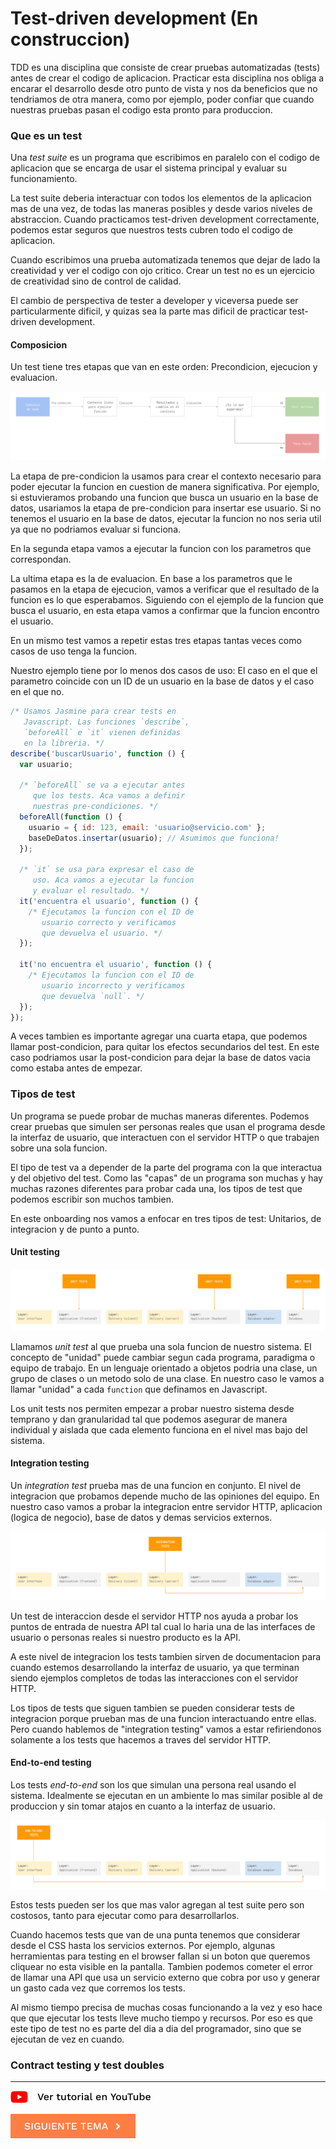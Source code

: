 # Test-driven development (En construccion)

TDD es una disciplina que consiste de crear pruebas automatizadas (tests) antes de crear el codigo de aplicacion. Practicar esta disciplina nos obliga a encarar el desarrollo desde otro punto de vista y nos da beneficios que no tendriamos de otra manera, como por ejemplo, poder confiar que cuando nuestras pruebas pasan el codigo esta pronto para produccion.

### Que es un test

Una *test suite* es un programa que escribimos en paralelo con el codigo de aplicacion que se encarga de usar el sistema principal y evaluar su funcionamiento.

La test suite deberia interactuar con todos los elementos de la aplicacion mas de una vez, de todas las maneras posibles y desde varios niveles de abstraccion. Cuando practicamos test-driven development correctamente, podemos estar seguros que nuestros tests cubren todo el codigo de aplicacion.

Cuando escribimos una prueba automatizada tenemos que dejar de lado la creatividad y ver el codigo con ojo critico. Crear un test no es un ejercicio de creatividad sino de control de calidad.

El cambio de perspectiva de tester a developer y viceversa puede ser particularmente dificil, y quizas sea la parte mas dificil de practicar test-driven development.

#### Composicion

Un test tiene tres etapas que van en este orden: Precondicion, ejecucion y evaluacion.

![Test](./tdd_1.png)

La etapa de pre-condicion la usamos para crear el contexto necesario para poder ejecutar la funcion en cuestion de manera significativa. Por ejemplo, si estuvieramos probando una funcion que busca un usuario en la base de datos, usariamos la etapa de pre-condicion para insertar ese usuario. Si no tenemos el usuario en la base de datos, ejecutar la funcion no nos seria util ya que no podriamos evaluar si funciona.

En la segunda etapa vamos a ejecutar la funcion con los parametros que correspondan.

La ultima etapa es la de evaluacion. En base a los parametros que le pasamos en la etapa de ejecucion, vamos a verificar que el resultado de la funcion es lo que esperabamos. Siguiendo con el ejemplo de la funcion que busca el usuario, en esta etapa vamos a confirmar que la funcion encontro el usuario.

En un mismo test vamos a repetir estas tres etapas tantas veces como casos de uso tenga la funcion.

Nuestro ejemplo tiene por lo menos dos casos de uso: El caso en el que el parametro coincide con un ID de un usuario en la base de datos y el caso en el que no.

```javascript
/* Usamos Jasmine para crear tests en
   Javascript. Las funciones `describe`,
   `beforeAll` e `it` vienen definidas
   en la libreria. */
describe('buscarUsuario', function () {
  var usuario;

  /* `beforeAll` se va a ejecutar antes
     que los tests. Aca vamos a definir
     nuestras pre-condiciones. */
  beforeAll(function () {
    usuario = { id: 123, email: 'usuario@servicio.com' };
    baseDeDatos.insertar(usuario); // Asumimos que funciona!
  });

  /* `it` se usa para expresar el caso de
     uso. Aca vamos a ejecutar la funcion
     y evaluar el resultado. */
  it('encuentra el usuario', function () {
    /* Ejecutamos la funcion con el ID de
       usuario correcto y verificamos
       que devuelva el usuario. */
  });

  it('no encuentra el usuario', function () {
    /* Ejecutamos la funcion con el ID de
       usuario incorrecto y verificamos
       que devuelva `null`. */
  });
});
```

A veces tambien es importante agregar una cuarta etapa, que podemos llamar post-condicion, para quitar los efectos secundarios del test. En este caso podriamos usar la post-condicion para dejar la base de datos vacia como estaba antes de empezar.

### Tipos de test

Un programa se puede probar de muchas maneras diferentes. Podemos crear pruebas que simulen ser personas reales que usan el programa desde la interfaz de usuario, que interactuen con el servidor HTTP o que trabajen sobre una sola funcion.

El tipo de test va a depender de la parte del programa con la que interactua y del objetivo del test. Como las "capas" de un programa son muchas y hay muchas razones diferentes para probar cada una, los tipos de test que podemos escribir son muchos tambien.

En este onboarding nos vamos a enfocar en tres tipos de test: Unitarios, de integracion y de punto a punto.

#### Unit testing

![Unit testing](./tdd_2.png)

Llamamos *unit test* al que prueba una sola funcion de nuestro sistema. El concepto de "unidad" puede cambiar segun cada programa, paradigma o equipo de trabajo. En un lenguaje orientado a objetos podria una clase, un grupo de clases o un metodo solo de una clase. En nuestro caso le vamos a llamar "unidad" a cada `function` que definamos en Javascript.

Los unit tests nos permiten empezar a probar nuestro sistema desde temprano y dan granularidad tal que podemos asegurar de manera individual y aislada que cada elemento funciona en el nivel mas bajo del sistema.

#### Integration testing

Un *integration test* prueba mas de una funcion en conjunto. El nivel de integracion que probamos depende mucho de las opiniones del equipo. En nuestro caso vamos a probar la integracion entre servidor HTTP, aplicacion (logica de negocio), base de datos y demas servicios externos.

![Integration testing](./tdd_3.png)

Un test de interaccion desde el servidor HTTP nos ayuda a probar los puntos de entrada de nuestra API tal cual lo haria una de las interfaces de usuario o personas reales si nuestro producto es la API.

A este nivel de integracion los tests tambien sirven de documentacion para cuando estemos desarrollando la interfaz de usuario, ya que terminan siendo ejemplos completos de todas las interacciones con el servidor HTTP.

Los tipos de tests que siguen tambien se pueden considerar tests de integracion porque prueban mas de una funcion interactuando entre ellas. Pero cuando hablemos de "integration testing" vamos a estar refiriendonos solamente a los tests que hacemos a traves del servidor HTTP.

#### End-to-end testing

Los tests *end-to-end* son los que simulan una persona real usando el sistema. Idealmente se ejecutan en un ambiente lo mas similar posible al de produccion y sin tomar atajos en cuanto a la interfaz de usuario.

![End-to-end testing](./tdd_4.png)

Estos tests pueden ser los que mas valor agregan al test suite pero son costosos, tanto para ejecutar como para desarrollarlos.

Cuando hacemos tests que van de una punta tenemos que considerar desde el CSS hasta los servicios externos. Por ejemplo, algunas herramientas para testing en el browser fallan si un boton que queremos cliquear no esta visible en la pantalla. Tambien podemos cometer el error de llamar una API que usa un servicio externo que cobra por uso y generar un gasto cada vez que corremos los tests.

Al mismo tiempo precisa de muchas cosas funcionando a la vez y eso hace que que ejecutar los tests lleve mucho tiempo y recursos. Por eso es que este tipo de test no es parte del dia a dia del programador, sino que se ejecutan de vez en cuando.

### Contract testing y test doubles 

<hr />

[![Ver en YouTube](../youtube.png)](https://www.youtube.com/watch?v=qs6LNiqffGk)

[![Siguiente](../next.png)](../)
